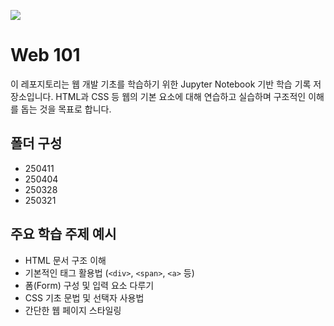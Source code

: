 <p align>
  <img src = "https://capsule-render.vercel.app/api?type=blur&height=200&color=gradient&text=WEB101&descAlign=59&section=header">


# Web 101

이 레포지토리는 웹 개발 기초를 학습하기 위한 Jupyter Notebook 기반 학습 기록 저장소입니다. HTML과 CSS 등 웹의 기본 요소에 대해 연습하고 실습하며 구조적인 이해를 돕는 것을 목표로 합니다.

##  폴더 구성

- 250411  
- 250404  
- 250328  
- 250321  

##  주요 학습 주제 예시

- HTML 문서 구조 이해
- 기본적인 태그 활용법 (`<div>`, `<span>`, `<a>` 등)
- 폼(Form) 구성 및 입력 요소 다루기
- CSS 기초 문법 및 선택자 사용법
- 간단한 웹 페이지 스타일링
